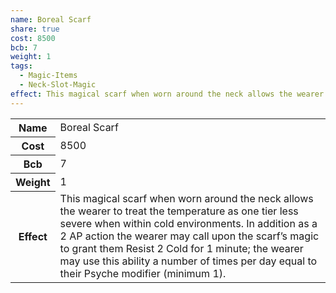 ```yaml
---
name: Boreal Scarf
share: true
cost: 8500
bcb: 7
weight: 1
tags:
  - Magic-Items
  - Neck-Slot-Magic
effect: This magical scarf when worn around the neck allows the wearer to treat the temperature as one tier less severe when within cold environments. In addition as a 2 AP action the wearer may call upon the scarf’s magic to grant them Resist 2 Cold for 1 minute; the wearer may use this ability a number of times per day equal to their Psyche modifier (minimum 1).
---
```

<p><span dir="ltr" style="overflow-x: auto;"><table><tbody><tr><th dir="ltr">Name</th><td dir="ltr">Boreal Scarf</td></tr><tr><th dir="ltr">Cost</th><td dir="auto">8500</td></tr><tr><th dir="ltr">Bcb</th><td dir="auto">7</td></tr><tr><th dir="ltr">Weight</th><td dir="auto">1</td></tr><tr><th dir="ltr">Effect</th><td dir="ltr">This magical scarf when worn around the neck allows the wearer to treat the temperature as one tier less severe when within cold environments. In addition as a 2 AP action the wearer may call upon the scarf’s magic to grant them Resist 2 Cold for 1 minute; the wearer may use this ability a number of times per day equal to their Psyche modifier (minimum 1).</td></tr></tbody></table></span></p>
